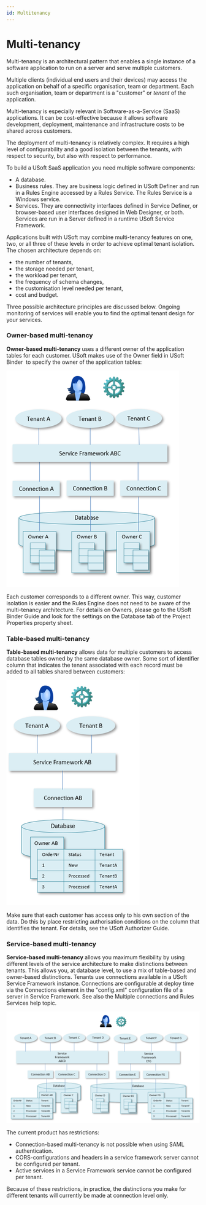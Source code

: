 ```yaml
---
id: Multitenancy
---
```


# Multi-tenancy

Multi-tenancy is an architectural pattern that enables a single instance of a software application to run on a server and serve multiple customers.

Multiple clients (individual end users and their devices) may access the application on behalf of a specific organisation, team or department. Each such organisation, team or department is a "customer" or *tenant* of the application.

Multi-tenancy is especially relevant in Software-as-a-Service (SaaS) applications. It can be cost-effective because it allows software development, deployment, maintenance and infrastructure costs to be shared across customers.

The deployment of multi-tenancy is relatively complex. It requires a high level of configurability and a good isolation between the tenants, with respect to security, but also with respect to performance.

To build a USoft SaaS application you need multiple software components:

- A database.
- Business rules. They are business logic defined in USoft Definer and run in a Rules Engine accessed by a Rules Service. The Rules Service is a Windows service.
- Services. They are connectivity interfaces defined in Service Definer, or browser-based user interfaces designed in Web Designer, or both. Services are run in a Server defined in a runtime USoft Service Framework.

Applications built with USoft may combine multi-tenancy features on one, two, or all three of these levels in order to achieve optimal tenant isolation. The chosen architecture depends on:

- the number of tenants,
- the storage needed per tenant,
- the workload per tenant,
- the frequency of schema changes,
- the customisation level needed per tenant,
- cost and budget.

Three possible architecture principles are discussed below. Ongoing monitoring of services will enable you to find the optimal tenant design for your services.

### Owner-based multi-tenancy

**Owner-based multi-tenancy** uses a different owner of the application tables for each customer. USoft makes use of the Owner field in USoft Binder  to specify the owner of the application tables:

![](./assets/64e5cf5e-7775-43ac-a4b0-b8df2f568258.png)

Each customer corresponds to a different owner. This way, customer isolation is easier and the Rules Engine does not need to be aware of the multi-tenancy architecture. For details on Owners, please go to the USoft Binder Guide and look for the settings on the Database tab of the Project Properties property sheet.

### Table-based multi-tenancy

**Table-based multi-tenancy** allows data for multiple customers to access database tables owned by the same database owner. Some sort of identifier column that indicates the tenant associated with each record must be added to all tables shared between customers:

![](./assets/a2259e11-d5b8-470f-ada9-6f00a0a70d29.png)

Make sure that each customer has access only to his own section of the data. Do this by place restricting authorisation conditions on the column that identifies the tenant. For details, see the USoft Authorizer Guide.

### Service-based multi-tenancy

**Service-based multi-tenancy** allows you maximum flexibility by using different levels of the service architecture to make distinctions between tenants. This allows you, at database level, to use a mix of table-based and owner-based distinctions. Tenants use connections available in a USoft Service Framework instance. Connections are configurable at deploy time via the Connections element in the "config.xml" configuration file of a server in Service Framework. See also the Multiple connections and Rules Services help topic.

![](./assets/9c0d11aa-d92f-41fb-8df5-ae6cf0c3cbe1.png)

The current product has restrictions:

- Connection-based multi-tenancy is not possible when using SAML authentication.
- CORS-configurations and headers in a service framework server cannot be configured per tenant.
- Active services in a Service Framework service cannot be configured per tenant.

Because of these restrictions, in practice, the distinctions you make for different tenants will currently be made at connection level only.